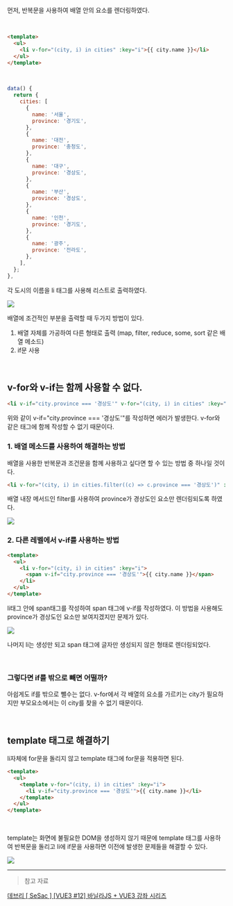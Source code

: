 먼저, 반복문을 사용하여 배열 안의 요소를 렌더링하였다.

<br>

```html
<template>
  <ul>
    <li v-for="(city, i) in cities" :key="i">{{ city.name }}</li>
  </ul>
</template>
```

<br>

```javascript
data() {
  return {
    cities: [
      {
        name: '서울',
        province: '경기도',
      },
      {
        name: '대전',
        province: '충청도',
      },
      {
        name: '대구',
        province: '경상도',
      },
      {
        name: '부산',
        province: '경상도',
      },
      {
        name: '인천',
        province: '경기도',
      },
      {
        name: '광주',
        province: '전라도',
      },
    ],
  };
},
```

각 도시의 이름을 li 태그를 사용해 리스트로 출력하였다.

![](https://velog.velcdn.com/images/reasonz/post/2e9e3232-9d17-410a-8402-40f235ae40e4/image.png)

배열에 조건적인 부분을 출력할 때 두가지 방법이 있다.

1. 배열 자체를 가공하여 다른 형태로 출력 (map, filter, reduce, some, sort 같은 배열 메소드)
2. if문 사용

<br>

## v-for와 v-if는 함께 사용할 수 없다.

```html
<li v-if="city.province === '경상도'" v-for="(city, i) in cities" :key="i">{{ city.name }}</li>
```

위와 같이 v-if="city.province === '경상도'"를 작성하면 에러가 발생한다. v-for와 같은 태그에 함께 작성할 수 없기 때문이다.

### 1. 배열 메소드를 사용하여 해결하는 방법

배열을 사용한 반복문과 조건문을 함께 사용하고 싶다면 할 수 있는 방법 중 하나일 것이다.

```html
<li v-for="(city, i) in cities.filter((c) => c.province === '경상도')" :key="i"></li>
```

배열 내장 메서드인 filter를 사용하여 province가 경상도인 요소만 렌더링되도록 하였다.

![](https://velog.velcdn.com/images/reasonz/post/dfd3958c-d678-4e4e-99e8-f6fbc8cc2f02/image.png)

### 2. 다른 레벨에서 v-if를 사용하는 방법

```html
<template>
  <ul>
    <li v-for="(city, i) in cities" :key="i">
      <span v-if="city.province === '경상도'">{{ city.name }}</span>
    </li>
  </ul>
</template>
```

li태그 안에 span태그를 작성하여 span 태그에 v-if를 작성하였다.
이 방법을 사용해도 province가 경상도인 요소만 보여지겠지만 문제가 있다.

![](https://velog.velcdn.com/images/reasonz/post/86d0e687-a535-459b-91dd-551bea80bec0/image.png)

나머지 li는 생성만 되고 span 태그에 글자만 생성되지 않은 형태로 렌더링되었다.

<br>

### 그렇다면 if를 밖으로 빼면 어떨까?

아쉽게도 if를 밖으로 뺄수는 없다. v-for에서 각 배열의 요소를 가르키는 city가 필요하지만 부모요소에서는 이 city를 찾을 수 없기 때문이다.

<br>

## template 태그로 해결하기

li자체에 for문을 돌리지 않고 template 태그에 for문을 적용하면 된다.

```html
<template>
  <ul>
    <template v-for="(city, i) in cities" :key="i">
      <li v-if="city.province === '경상도'">{{ city.name }}</li>
    </template>
  </ul>
</template>
```

<br>

template는 화면에 불필요한 DOM을 생성하지 않기 때문에 template 태그를 사용하여 반복문을 돌리고 li에 if문을 사용하면 이전에 발생한 문제들을 해결할 수 있다.

![](https://velog.velcdn.com/images/reasonz/post/f888f477-9629-4b04-96d6-7147659a4dcb/image.png)

---

> 참고 자료

[데브리 [ SeSac ] [VUE3 #12] 바닐라JS + VUE3 강좌 시리즈](https://www.youtube.com/watch?v=dUS7XIMtwC8&list=PLpJDjPqxGWGrAEfHRAXf59m0krxxEzic5&index=12&ab_channel=%EB%8D%B0%EB%B8%8C%EB%A6%AC)

